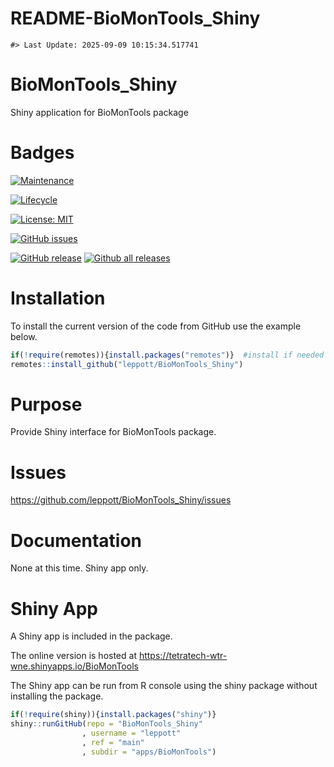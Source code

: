 README-BioMonTools_Shiny
================

<!-- README.md is generated from README.Rmd. Please edit that file -->

    #> Last Update: 2025-09-09 10:15:34.517741

# BioMonTools_Shiny

Shiny application for BioMonTools package

# Badges

[![Maintenance](https://img.shields.io/badge/Maintained%3F-yes-green.svg)](https://GitHub.com/leppott/BioMonTools_Shiny/graphs/commit-activity)

[![Lifecycle](https://img.shields.io/badge/lifecycle-stable-green.svg)](https://www.tidyverse.org/lifecycle/#stable)

[![License:
MIT](https://img.shields.io/badge/license-MIT-blue.svg)](https://cran.r-project.org/web/licenses/MIT)

[![GitHub
issues](https://img.shields.io/github/issues/leppott//BioMonTools_Shiny.svg)](https://GitHub.com/leppott//BioMonTools_Shiny/issues/)

[![GitHub
release](https://img.shields.io/github/release/leppott/BioMonTools_Shiny.svg)](https://GitHub.com/leppott/BioMonTools_Shiny/releases/)
[![Github all
releases](https://img.shields.io/github/downloads/leppott/BioMonTools_Shiny/total.svg)](https://GitHub.com/leppott/BioMonTools_Shiny/releases/)

# Installation

To install the current version of the code from GitHub use the example
below.

``` r
if(!require(remotes)){install.packages("remotes")}  #install if needed
remotes::install_github("leppott/BioMonTools_Shiny")
```

# Purpose

Provide Shiny interface for BioMonTools package.

# Issues

<https://github.com/leppott/BioMonTools_Shiny/issues>

# Documentation

None at this time. Shiny app only.

# Shiny App

A Shiny app is included in the package.

The online version is hosted at
<https://tetratech-wtr-wne.shinyapps.io/BioMonTools>

The Shiny app can be run from R console using the shiny package without
installing the package.

``` r
if(!require(shiny)){install.packages("shiny")}
shiny::runGitHub(repo = "BioMonTools_Shiny"
                , username = "leppott"
                , ref = "main"
                , subdir = "apps/BioMonTools")
```
